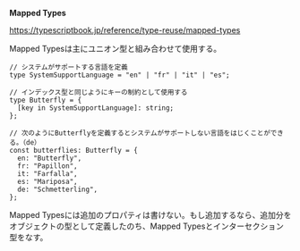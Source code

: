 ****Mapped Types****

<https://typescriptbook.jp/reference/type-reuse/mapped-types>

Mapped Typesは主にユニオン型と組み合わせて使用する。

```tsx
// システムがサポートする言語を定義
type SystemSupportLanguage = "en" | "fr" | "it" | "es";

// インデックス型と同じようにキーの制約として使用する
type Butterfly = {
  [key in SystemSupportLanguage]: string;
};

// 次のようにButterflyを定義するとシステムがサポートしない言語をはじくことができる。（de）
const butterflies: Butterfly = {
  en: "Butterfly",
  fr: "Papillon",
  it: "Farfalla",
  es: "Mariposa",
  de: "Schmetterling",
};
```

Mapped Typesには追加のプロパティは書けない。もし追加するなら、追加分をオブジェクトの型として定義したのち、Mapped Typesとインターセクション型をなす。
